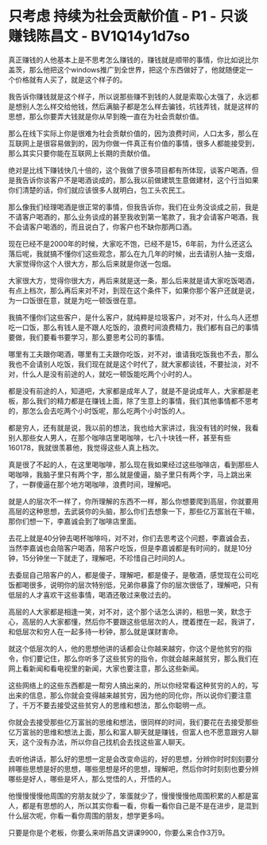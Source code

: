 # 只考虑 持续为社会贡献价值 - P1 - 只谈赚钱陈昌文 - BV1Q14y1d7so

真正赚钱的人他基本上是不思考怎么赚钱的，赚钱就是顺带的事情，你比如说比尔盖茨，那么他把这个windows推广到全世界，把这个东西做好了，他就随便定一个价格就有人买了，就是这个样子的。

我告诉你赚钱就是这个样子，所以说那些赚不到钱的人就是索取心太强了，永远都是想别人怎么样交给他钱，然后满脑子都是怎么样去骗钱，坑钱弄钱，就是这样的思想，那么你要弄大钱就是你从早到晚一直在为社会贡献价值。

那么在线下实际上你是很难为社会贡献价值的，因为浪费时间，人口太多，那么在互联网上是很容易做到的，因为你做一件真正有价值的事情，很多人都能接受到，那么其实只要你能在互联网上长期的贡献价值。

绝对是比线下赚钱快几十倍的，这个我做了很多项目都有所体现，谈客户喝酒，但是我告诉你谈客户不是喝酒谈成的，那么我以前做建筑生意做建材，这个行当如果你们清楚的话，你们就应该很多人就明白，包工头农民工。

那么像我们经理喝酒是很正常的事情，但我告诉你，我们在业务没谈成之前，我是不请客户喝酒的，那么业务谈成的甚至我收到第一笔款了，我才会请客户喝酒，我不会请客户喝酒的，而且说白了，你客户也不缺你那两口酒。

现在已经不是2000年的时候，大家吃不饱，已经不是15，6年前，为什么还这么落后呢，我就搞不懂你们这些观念，那么在九几年的时候，出去请别人抽一支烟，大家觉得你这个人很大方，那么后来就是你送一包烟。

大家很大方，觉得你很大方，再后来就是送一条，那么后来就是请大家吃饭喝酒，有点上档次，那么再后来对不对，到现在这个条件下，如果你那个客户还就是说，为一口饭很在意，就是为吃一顿饭很在意。

我搞不懂你们这些客户，是什么客户，就纯粹是垃圾客户，对不对，什么鸟人还想吃一口饭，那么有钱人是不跟人吃饭的，浪费时间浪费精力，我们都有自己的事情要做，我们要看书要学习，那么要思考公司的事情。

哪里有工夫跟你喝酒，哪里有工夫跟你吃饭，对不对，谁请我吃饭我也不去，那么我也不会请别人吃饭，我们现在就是这个时代了，就大家都谈钱，不要扯淡，对不对，什么人是没有前途的人，就吃一顿饭能吃两个小时的人。

都是没有前途的人，知道吧，大家都是成年人了，就是不是说成年人，大家都是老板，那么我们的精力都是在赚钱上面，除了生意上的事情，我们其他事情都不思考的，那怎么会去吃两个小时饭呢，那么吃两个小时饭的人。

都是穷人，还有就是说，我以前的想法，我也给大家讲过，我没有钱的时候，我看别人那些女人男人，在那个咖啡店里喝咖啡，七八十块钱一杯，甚至有些160178，我就很羡慕他，我觉得这些人真上档次。

真是很了不起的人，在这里喝咖啡，那么现在我如果经过这些咖啡店，看到那些人喝咖啡，我脑子里只有两个字，那么就是傻逼，脑子里只有两个字，马上跳出来了，一群傻逼在那个地方喝咖啡，浪费时间，理解吧。

就是人的层次不一样了，你所理解的东西不一样，那么你想要爬到高层，你就要用高层的这种思想，去武装你的头脑，那么你们去想象一下，那些亿万富翁在干嘛，那你们想一下，李嘉诚会到了咖啡店里面。

去花上就是40分钟去喝杯咖啡吗，对不对，你们去思考这个问题，李嘉诚会去，当然李嘉诚也会陪客户喝酒，陪客户吃饭，但是李嘉诚都是有时间的，就是10分钟，15分钟坐一下就走了，理解吧，不珍惜自己时间的人。

去委屈自己陪客户的人，都是傻子，理解吧，都是傻子，是敬酒，感觉现在公司吃饭都喝很多，说明你的层次特别低，兄弟你暴露了你的层次很低了，理解吧，只有低层的人才喜欢干这些事情，喝酒还敬过来敬过去的。

高层的人大家都是相逢一笑，对不对，这个那个话怎么讲的，相思一笑，默念于心，高层的人大家都懂，然后你不要跟这些低层次的人，搅着搅在一起，我讲了，和低层次和穷人在一起多待一秒钟，那么就是谋财害命。

就这个低层次的人，他的思想他讲的话都会让你越来越穷，你这个是他贫穷的指令，你们要记住，那么你听多了这些贫穷的指令，你就会越来越贫穷，那么我们在网上看新闻和看电视里的新闻，大家也要注意，那么这些新闻。

这些网络上的这些东西都是一帮穷人搞出来的，所以你经常看这种贫穷的人的，写出来的信息，那么你就会变得越来越贫穷，因为他的同化你，所以说你们要注意了，千万不要去接受这些贫穷人的思维和想法，那么你聪明一点。

你就会去接受那些亿万富翁的思维和想法，很同样的时间，我们要花在去接受那些亿万富翁的思维和想法上面，那么和富人聊天就是赚钱，但富人也不愿意跟穷人聊天，这个没有办法，所以你自己找机会去找这些富人聊天。

去听他讲话，那么好的思想一定是会改变命运的，好的思想，分辨你时时刻刻要分辨哪些思想是好的思想，哪些思想是坏的思想，理解吧，然后你时时刻刻也要分辨哪些是好人，哪些是坏人，那么觉悟的人，开悟的人。

他慢慢慢慢他周围的穷朋友就少了，笨蛋就少了，慢慢慢慢他周围积累的人都是富人，都是有思想的人，所以其实你看一看，你看一看你自己是不是在进步，是混到什么层次呢，你看一看你周围的朋友，想学更多吗。

只要是你是个老板，你要么来听陈昌文讲课9900，你要么来合作3万9。